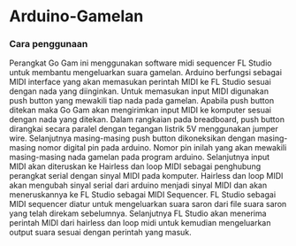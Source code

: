 # Arduino-Gamelan
<h3> Cara penggunaan </h3>
Perangkat Go Gam ini menggunakan software midi sequencer FL Studio untuk membantu mengeluarkan suara gamelan. Arduino berfungsi sebagai MIDI interface yang akan memasukan perintah MIDI ke FL Studio sesuai dengan nada yang diinginkan. Untuk memasukan input MIDI digunakan push button yang mewakili tiap nada pada gamelan. Apabila push button ditekan maka Go Gam akan mengirimkan input MIDI ke komputer sesuai dengan nada yang ditekan. Dalam rangkaian pada breadboard, push button dirangkai secara paralel dengan tegangan listrik 5V menggunakan jumper wire. Selanjutnya masing-masing push button dikoneksikan dengan masing-masing nomor digital pin pada arduino. 
Nomor pin inilah yang akan mewakili masing-masing nada gamelan pada program arduino. Selanjutnya input MIDI akan diteruskan ke Hairless dan loop MIDI sebagai penghubung perangkat serial dengan sinyal MIDI pada komputer. Hairless dan loop MIDI akan mengubah sinyal serial dari arduino menjadi sinyal MIDI dan akan meneruskannya ke FL Studio sebagai MIDI Sequencer. FL Studio sebagai MIDI sequencer diatur untuk mengeluarkan suara saron dari file suara saron yang telah direkam sebelumnya. Selanjutnya FL Studio akan menerima perintah MIDI dari hairless dan loop midi untuk kemudian mengeluarkan output suara sesuai dengan perintah yang masuk.

